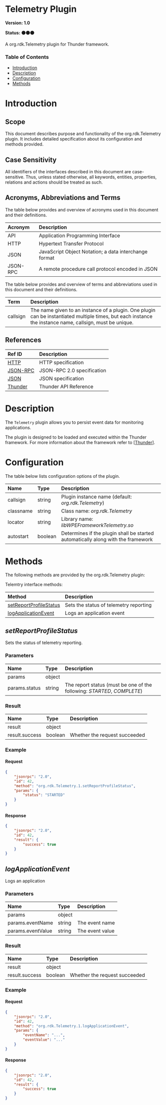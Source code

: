 <!-- Generated automatically, DO NOT EDIT! -->
<a name="Telemetry_Plugin"></a>
# Telemetry Plugin

**Version: 1.0**

**Status: :black_circle::black_circle::black_circle:**

A org.rdk.Telemetry plugin for Thunder framework.

### Table of Contents

- [Introduction](#Introduction)
- [Description](#Description)
- [Configuration](#Configuration)
- [Methods](#Methods)

<a name="Introduction"></a>
# Introduction

<a name="Scope"></a>
## Scope

This document describes purpose and functionality of the org.rdk.Telemetry plugin. It includes detailed specification about its configuration and methods provided.

<a name="Case_Sensitivity"></a>
## Case Sensitivity

All identifiers of the interfaces described in this document are case-sensitive. Thus, unless stated otherwise, all keywords, entities, properties, relations and actions should be treated as such.

<a name="Acronyms,_Abbreviations_and_Terms"></a>
## Acronyms, Abbreviations and Terms

The table below provides and overview of acronyms used in this document and their definitions.

| Acronym | Description |
| :-------- | :-------- |
| <a name="API">API</a> | Application Programming Interface |
| <a name="HTTP">HTTP</a> | Hypertext Transfer Protocol |
| <a name="JSON">JSON</a> | JavaScript Object Notation; a data interchange format |
| <a name="JSON-RPC">JSON-RPC</a> | A remote procedure call protocol encoded in JSON |

The table below provides and overview of terms and abbreviations used in this document and their definitions.

| Term | Description |
| :-------- | :-------- |
| <a name="callsign">callsign</a> | The name given to an instance of a plugin. One plugin can be instantiated multiple times, but each instance the instance name, callsign, must be unique. |

<a name="References"></a>
## References

| Ref ID | Description |
| :-------- | :-------- |
| <a name="HTTP">[HTTP](http://www.w3.org/Protocols)</a> | HTTP specification |
| <a name="JSON-RPC">[JSON-RPC](https://www.jsonrpc.org/specification)</a> | JSON-RPC 2.0 specification |
| <a name="JSON">[JSON](http://www.json.org/)</a> | JSON specification |
| <a name="Thunder">[Thunder](https://github.com/WebPlatformForEmbedded/Thunder/blob/master/doc/WPE%20-%20API%20-%20WPEFramework.docx)</a> | Thunder API Reference |

<a name="Description"></a>
# Description

The `Telemetry` plugin allows you to persist event data for monitoring applications.

The plugin is designed to be loaded and executed within the Thunder framework. For more information about the framework refer to [[Thunder](#Thunder)].

<a name="Configuration"></a>
# Configuration

The table below lists configuration options of the plugin.

| Name | Type | Description |
| :-------- | :-------- | :-------- |
| callsign | string | Plugin instance name (default: *org.rdk.Telemetry*) |
| classname | string | Class name: *org.rdk.Telemetry* |
| locator | string | Library name: *libWPEFrameworkTelemetry.so* |
| autostart | boolean | Determines if the plugin shall be started automatically along with the framework |

<a name="Methods"></a>
# Methods

The following methods are provided by the org.rdk.Telemetry plugin:

Telemtry interface methods:

| Method | Description |
| :-------- | :-------- |
| [setReportProfileStatus](#setReportProfileStatus) | Sets the status of telemetry reporting |
| [logApplicationEvent](#logApplicationEvent) | Logs an application event |


<a name="setReportProfileStatus"></a>
## *setReportProfileStatus*

Sets the status of telemetry reporting.

### Parameters

| Name | Type | Description |
| :-------- | :-------- | :-------- |
| params | object |  |
| params.status | string | The report status (must be one of the following: *STARTED*, *COMPLETE*) |

### Result

| Name | Type | Description |
| :-------- | :-------- | :-------- |
| result | object |  |
| result.success | boolean | Whether the request succeeded |

### Example

#### Request

```json
{
    "jsonrpc": "2.0",
    "id": 42,
    "method": "org.rdk.Telemetry.1.setReportProfileStatus",
    "params": {
        "status": "STARTED"
    }
}
```

#### Response

```json
{
    "jsonrpc": "2.0",
    "id": 42,
    "result": {
        "success": true
    }
}
```

<a name="logApplicationEvent"></a>
## *logApplicationEvent*

Logs an application 

### Parameters

| Name | Type | Description |
| :-------- | :-------- | :-------- |
| params | object |  |
| params.eventName | string | The event name |
| params.eventValue | string | The event value |

### Result

| Name | Type | Description |
| :-------- | :-------- | :-------- |
| result | object |  |
| result.success | boolean | Whether the request succeeded |

### Example

#### Request

```json
{
    "jsonrpc": "2.0",
    "id": 42,
    "method": "org.rdk.Telemetry.1.logApplicationEvent",
    "params": {
        "eventName": "...",
        "eventValue": "..."
    }
}
```

#### Response

```json
{
    "jsonrpc": "2.0",
    "id": 42,
    "result": {
        "success": true
    }
}
```

